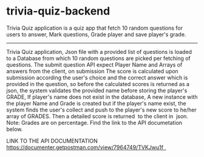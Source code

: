 # trivia-quiz-backend
Trivia Quiz application is a quiz app that fetch 10 random questions for users to answer, Mark questions, Grade player and save player's grade.

------------------------------------------------------------------------------------------------------------------------------------------------

Trivia Quiz application, Json file with a provided list of questions is loaded to a Database from which 10 random questions are picked per fetching of questions. The submit question API expect Player Name and Arrays of answers from the client, on submission The score is calculated upon submission according the user's choice and the correct answer which is provided in the question, so before the calculated scores is returned as a json, the system validates the provided name before storing the player's GRADE, If player's name does not exist in the database, A new instance with the player Name and Grade is created but if the player's name exist, the system finds the user's collect and push to the player's new score to he/her array of GRADES. Then a detailed score is returned  to the client in  json. Note: Grades are on percentage. Find the link to the API documetation below.

LINK TO THE API DOCUMENTATION
https://documenter.getpostman.com/view/7964749/TVKJwu1f  
